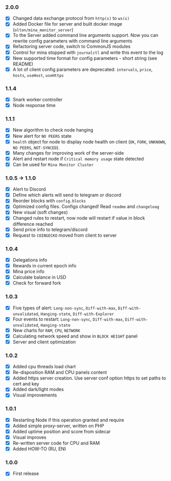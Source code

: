### 2.0.0
+ [x] Changed data exchange protocol from `http(s)` to `ws(s)`
+ [x] Added Docker file for server and built docker image (`olton/mina_monitor_server`)
+ [x] To the Server added command line arguments support. Now you can rewrite config parameters with command line arguments
+ [x] Refactoring server code, switch to CommonJS modules
+ [x] Control for mina stopped with `journalctl` and write this event to the log
+ [x] New supported time format for config parameters - short string (see README)
+ [x] A lot of client config parameters are deprecated: `intervals`, `price`, `hosts`, `useHost`, `useHttps`

### 1.1.4
+ [x] Snark worker controller
+ [x] Node response time

### 1.1.1
+ [x] New algorithm to check node hanging
+ [x] New alert for `NO PEERS` state
+ [x] `health` object for node to display node health on client (`OK`, `FORK`, `UNKNOWN`, `NO PEERS`, `NOT-SYNCED`).
+ [x] Many changes for improving work of the server-side
+ [x] Alert and restart node if `Critical memory usage` state detected
+ [x] Can be used for `Mina Monitor Cluster`

### 1.0.5 -> 1.1.0
+ [x] Alert to Discord
+ [x] Define which alerts will send to telegram or discord  
+ [x] Reorder blocks with `config.blocks`
+ [x] Optimized config files. Configs changed! Read `readme` and `changeloag`
+ [x] New visual (soft changes)
+ [x] Changed rules to restart, now node will restart if value in block difference reached
+ [x] Send price info to telegram/discord
+ [x] Request to `COINGECKO` moved from client to server

### 1.0.4
+ [x] Delegations info
+ [x] Rewards in current epoch info
+ [x] Mina price info
+ [x] Calculate balance in USD
+ [x] Check for forward fork

### 1.0.3
+ [x] Five types of alert: `Long-non-sync`, `Diff-with-max`, `Diff-with-unvalidated`, `Hanging-state`, `Diff-with-Explorer`
+ [x] Four events to restart: `Long-non-sync`, `Diff-with-max`, `Diff-with-unvalidated`, `Hanging-state`
+ [x] New charts for `RAM`, `CPU`, `NETWORK`
+ [x] Calculating network speed and show in `BLOCK HEIGHT` panel
+ [x] Server and client optimization

### 1.0.2
+ [x] Added cpu threads load chart
+ [x] Re-disposition RAM and CPU panels content
+ [x] Added https server creation. Use server conf option https to set paths to cert and key
+ [x] Added dark/light modes
+ [x] Visual improvements

### 1.0.1
+ [x] Restarting Node if this operation granted and require
+ [x] Added simple proxy-server, written on PHP
+ [x] Added uptime position and score from sidecar
+ [x] Visual improves
+ [x] Re-written server code for CPU and RAM
+ [x] Added HOW-TO (RU, EN)

### 1.0.0
+ [x] First release